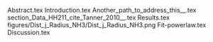 Abstract.tex
Introduction.tex
Another_path_to_address_this__.tex
section_Data_HH211_cite_Tanner_2010__.tex
Results.tex
figures/Dist_j_Radius_NH3/Dist_j_Radius_NH3.png
Fit-powerlaw.tex
Discussion.tex